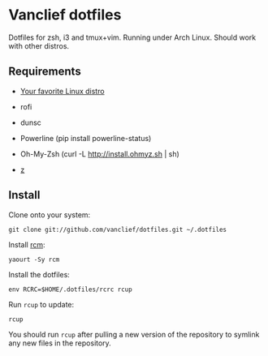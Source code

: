 Vanclief dotfiles
===================

Dotfiles for zsh, i3 and tmux+vim. Running under Arch Linux. Should work with other
distros.

Requirements
------------

* [Your favorite Linux distro](https://github.com/Vanclief/arch-install)

* rofi

* dunsc

* Powerline (pip install powerline-status)

* Oh-My-Zsh (curl -L http://install.ohmyz.sh | sh)

* [z](https://github.com/rupa/z/blob/master/z.sh)


Install
-------

Clone onto your system:

```
git clone git://github.com/vanclief/dotfiles.git ~/.dotfiles
```

Install [rcm](https://github.com/thoughtbot/rcm):

```
yaourt -Sy rcm
```

Install the dotfiles:

```
env RCRC=$HOME/.dotfiles/rcrc rcup
```

Run `rcup` to update:

```
rcup
```

You should run `rcup` after pulling a new version of the repository to symlink
any new files in the repository.

